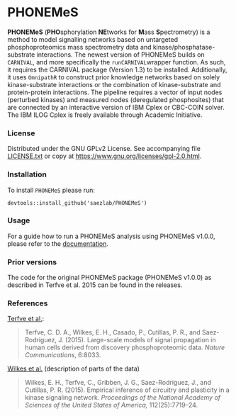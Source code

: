 # PHONEMeS

**PHONEMeS** (**PHO**sphorylation **NE**tworks for **M**ass **S**pectrometry) is a method to model signalling networks based on untargeted phosphoproteomics mass spectrometry data and kinase/phosphatase-substrate interactions. 
The newest version of PHONEMeS builds on `CARNIVAL`, and more specifically the `runCARNIVAL`wrapper function. As such, it requires the CARNIVAL package (Version 1.3) to be installed. Additionally, it uses `OmnipathR` to construct prior knowledge networks based on solely kinase-substrate interactions or the combination of kinase-substrate and protein-protein interactions.
The pipeline requires a vector of input nodes (perturbed kinases) and measured nodes (deregulated phosphosites) that are connected by an interactive version of 
IBM Cplex or CBC-COIN solver. The IBM ILOG Cplex is freely available through Academic Initiative.


### License

Distributed under the GNU GPLv2 License. See accompanying file [LICENSE.txt](https://github.com/saezlab/PHONEMeS/blob/master/LICENSE.txt) or copy at https://www.gnu.org/licenses/gpl-2.0.html.

### Installation

To install `PHONEMeS` please run:
```
devtools::install_github('saezlab/PHONEMeS')
```

### Usage

For a guide how to run a PHONEMeS analysis using PHONEMeS v1.0.0, please refer to the [documentation](https://saezlab.github.io/PHONEMeS).

### Prior versions

The code for the original PHONEMeS package (PHONEMeS v1.0.0) as described in Terfve et al. 2015 can be found in the releases.


### References

[Terfve et al.](http://www.nature.com/articles/ncomms9033):

> Terfve, C. D. A., Wilkes, E. H., Casado, P., Cutillas, P. R., and Saez-Rodriguez, J. (2015). Large-scale models of signal propagation in human cells derived from discovery phosphoproteomic data. *Nature Communications*, 6:8033.

[Wilkes et al.](http://www.pnas.org/content/112/25/7719.abstract) (description of parts of the data)

> Wilkes, E. H., Terfve, C., Gribben, J. G., Saez-Rodriguez, J., and Cutillas, P. R. (2015). Empirical inference of circuitry and plasticity in a kinase signaling network. *Proceedings of the National Academy of Sciences of the United States of America,* 112(25):7719–24.

